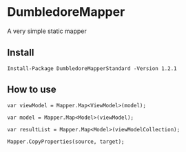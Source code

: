 # DumbledoreMapper

A very simple static mapper

## Install

`Install-Package DumbledoreMapperStandard -Version 1.2.1`

## How to use

`var viewModel = Mapper.Map<ViewModel>(model);`
  
`var model = Mapper.Map<Model>(viewModel);`

`var resultList = Mapper.Map<Model>(viewModelCollection);`

`Mapper.CopyProperties(source, target);`

